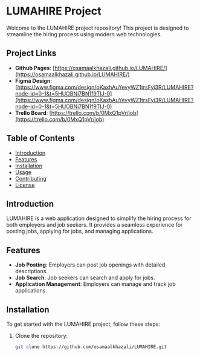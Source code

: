 # LUMAHIRE Project

Welcome to the LUMAHIRE project repository! This project is designed to streamline the hiring process using modern web technologies.

## Project Links

- **Github Pages**: [https://osamaalkhazali.github.io/LUMAHIRE/](https://osamaalkhazali.github.io/LUMAHIRE/)
- **Figma Design**: [https://www.figma.com/design/oKaxhAuYevyWZ1trsFyi3R/LUMAHIRE?node-id=0-1&t=5HUOBNi7BN1f9TlJ-0](https://www.figma.com/design/oKaxhAuYevyWZ1trsFyi3R/LUMAHIRE?node-id=0-1&t=5HUOBNi7BN1f9TlJ-0)
- **Trello Board**: [https://trello.com/b/0MxQ1pVr/job](https://trello.com/b/0MxQ1pVr/job)

## Table of Contents

- [Introduction](#introduction)
- [Features](#features)
- [Installation](#installation)
- [Usage](#usage)
- [Contributing](#contributing)
- [License](#license)

## Introduction

LUMAHIRE is a web application designed to simplify the hiring process for both employers and job seekers. It provides a seamless experience for posting jobs, applying for jobs, and managing applications.

## Features

- **Job Posting**: Employers can post job openings with detailed descriptions.
- **Job Search**: Job seekers can search and apply for jobs.
- **Application Management**: Employers can manage and track job applications.

## Installation

To get started with the LUMAHIRE project, follow these steps:

1. Clone the repository:
   ```bash
   git clone https://github.com/osamaalkhazali/LUMAHIRE.git
